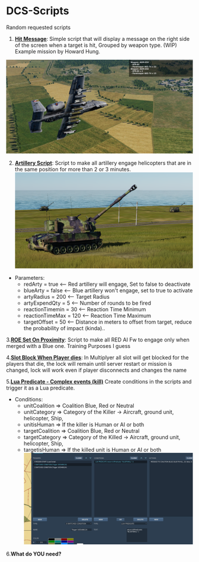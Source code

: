 # DCS-Scripts
Random requested scripts

1. [**Hit Message**](https://github.com/marcos2221/DCS-Scripts/tree/master/hitMessage): Simple script that will display a message on the right side of the screen when a target is hit, Grouped by weapon type.  (WIP) Example mission by Howard Hung.

![Image of Yaktocat](https://github.com/marcos2221/DCS-Scripts/blob/master/hitMessage/a10c.jpg)

2. [**Artillery Script**](https://github.com/marcos2221/DCS-Scripts/tree/master/arty): Script to make all artillery engage helicopters that are in the same position for more than 2 or 3 minutes.
![Image of Yaktocat](https://github.com/marcos2221/DCS-Scripts/blob/master/arty/arty.PNG)
* Parameters: 
    * redArty = true         <-- Red artillery will engage, Set to false to deactivate
    * blueArty = false       <-- Blue artillery won't engage, set to true to activate
    * artyRadius = 200       <-- Target Radius
    * artyExpendQty = 5      <-- Number of rounds to be fired
    * reactionTimemin = 30   <-- Reaction Time Minimum
    * reactionTimeMax = 120  <-- Reaction Time Maximum
    * targetOffset = 50      <-- Distance in meters to offset from target, reduce the probability of impact (kinda)..

3.[**ROE Set On Proximity**](https://github.com/marcos2221/DCS-Scripts/tree/master/RoeSet): Script to make all RED AI Fw to engage only when merged with a Blue one. Training Purposes I guess

4.[**Slot Block When Player dies**](https://github.com/marcos2221/DCS-Scripts/tree/master/SlotBlock): In Multiplyer all slot will get blocked for the players that die, the lock will remain until server restart or mission is changed, lock will work even if player disconnects and changes the name

5.[**Lua Predicate - Complex events (kill)**](https://github.com/marcos2221/DCS-Scripts/tree/master/Lua%20Predicate)
Create conditions in the scripts and trigger it as a Lua predicate.
* Conditions: 
   * unitCoalition  => Coalition Blue, Red or Neutral
   * unitCategory   => Category of the Killer -> Aircraft, ground unit, helicopter, Ship, 
   * unitisHuman   => If the killer is Human or AI or both
   * targetCoalition => Coalition Blue, Red or Neutral 
   * targetCategory  => Category of the Killed -> Aircraft, ground unit, helicopter, Ship, 
   * targetisHuman   => If the killed unit is Human or AI or both 
![Image of Yaktocat](https://github.com/marcos2221/DCS-Scripts/blob/master/Lua%20Predicate/Screenshot%202022-06-17%20132828.png)

6.**What do YOU need?**
